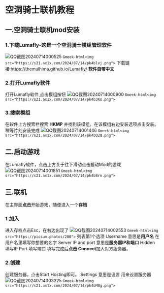 # 空洞骑士联机教程
## 一.空洞骑士联机mod安装
### 1.下载Lumafly-这是一个空洞骑士模组管理软件
![QQ截图20240714000525](https://github.com/user-attachments/assets/62f41618-d8a3-49df-9305-45a67a12be3f)
`Gmeek-html<img src="https://s21.ax1x.com/2024/07/14/pk4blvj.png">`
下载链接:https://themulhima.github.io/Lumafly/ **软件自带中文**
### 2.打开Lumafly软件
打开Lumafly软件,点击模组按钮
![QQ截图20240714000900](https://github.com/user-attachments/assets/e2e56f11-749a-4959-aa99-433733375046)
`Gmeek-html<img src="https://s21.ax1x.com/2024/07/14/pk4b3Ks.png">`
### 3.搜索模组
在软件上方搜索栏搜索 **HKMP** 并找到该模组，在该模组右边安装选项点击安装。
稍等片刻安装完成
![QQ截图20240714001446](https://github.com/user-attachments/assets/9512626e-d256-483f-9bc1-72c3a363b604)
`Gmeek-html<img src="https://s21.ax1x.com/2024/07/14/pk4bQ2Q.png">`
##  二.启动游戏
在Lumafly软件，点击上方关于往下滑动点击启动Mod的游戏
![QQ截图20240714001851](https://github.com/user-attachments/assets/6dda9c79-8601-4319-8b45-4ed398485fc5)
`Gmeek-html<img src="https://s21.ax1x.com/2024/07/14/pk4b8rn.png">`
## 三.联机
在主界面**点击**开始游戏，随便进入一个**存档**
### 1.加入
进入存档点击Esc，在右边出现了
![QQ截图20240714002553](https://github.com/user-attachments/assets/225af404-2ee2-4e4c-b404-a049ad21d612)
`Gmeek-html<img src="https://picsum.photos/200">`
列表第1个选项
Username 意思是**用户名**
在用户名里填写你想要的名字
Server IP and port 意思是**服务器IP和端口**
Hidden 填写IP
Port 填写端口
填写完成后**点击 Connect**加入对方服务器。
### 2.创建
创建服务器，点击Start Hosting即可。
Settings 意思是设置
用来设置服务器
![QQ截图20240714003325](https://github.com/user-attachments/assets/672f6016-52f9-4fc9-a2c6-0f6b0fb907f3)
`Gmeek-html<img src="https://s21.ax1x.com/2024/07/14/pk4bM8g.png">`

